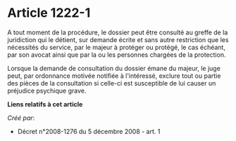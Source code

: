 # Article 1222-1

A tout moment de la procédure, le dossier peut être consulté au greffe de la juridiction qui le détient, sur demande écrite
et sans autre restriction que les nécessités du service, par le majeur à protéger ou protégé, le cas échéant, par son avocat
ainsi que par la ou les personnes chargées de la protection. 

Lorsque la demande de consultation du dossier émane du majeur, le juge peut, par ordonnance motivée notifiée à l'intéressé,
exclure tout ou partie des pièces de la consultation si celle-ci est susceptible de lui causer un préjudice psychique grave.

**Liens relatifs à cet article**

_Créé par_:

  - Décret n°2008-1276 du 5 décembre 2008 - art. 1
